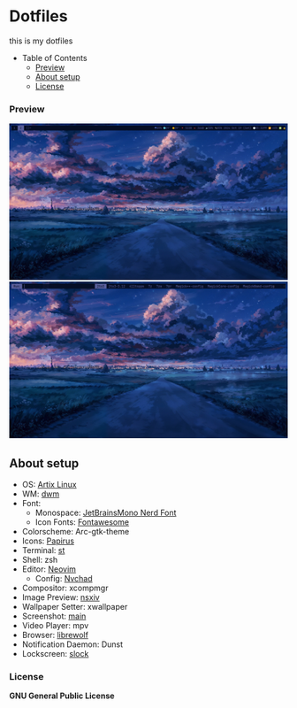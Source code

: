 # Dotfiles

this is my dotfiles

- Table of Contents
  - [Preview](#Preview)
  - [About setup](#About-setup)
  - [License](#License)

### Preview

![dwm](https://github.com/lutheran736/dotfiles/blob/screenshot/dwm.png?raw=true)
![dmenu](https://github.com/lutheran736/dotfiles/blob/screenshot/dmenu.png?raw=true)

## About setup

- OS: [Artix Linux](https://wiki.artixlinux.org)
- WM: [dwm](https://github.com/lutheran736/dwm)
- Font:
  - Monospace: [JetBrainsMono Nerd Font](https://www.nerdfonts.com/font-downloads)
  - Icon Fonts: [Fontawesome](https://github.com/FortAwesome/Font-Awesome)
- Colorscheme: Arc-gtk-theme
- Icons: [Papirus](https://github.com/PapirusDevelopmentTeam/papirus-icon-theme)
- Terminal: [st](https://github.com/lutheran736/st)
- Shell: zsh
- Editor: [Neovim](https://neovim.io/)
    - Config: [Nvchad](https://nvchad.github.io/)
- Compositor: xcompmgr
- Image Preview: [nsxiv](https://nsxiv.codeberg.page/)
- Wallpaper Setter: xwallpaper
- Screenshot: [main](https://github.com/naelstrof/maim)
- Video Player: mpv
- Browser: [librewolf](https://librewolf.net/)
- Notification Daemon: Dunst
- Lockscreen: [slock](https://tools.suckless.org/slock/)

### License

**GNU General Public License**
